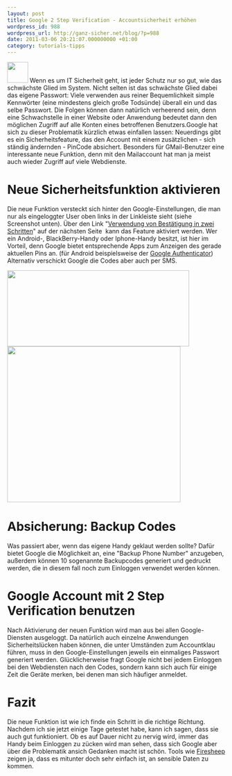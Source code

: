 ```yaml
---
layout: post
title: Google 2 Step Verification - Accountsicherheit erhöhen
wordpress_id: 988
wordpress_url: http://ganz-sicher.net/blog/?p=988
date: 2011-03-06 20:21:07.000000000 +01:00
category: tutorials-tipps
---
```

<img class="lefticon" title="keys" src="/wp-content/uploads/keys.png" alt="" width="48" height="48" />
Wenn es um IT Sicherheit geht, ist jeder Schutz nur so gut, wie das schwächste Glied im System. Nicht selten ist das schwächste Glied dabei das eigene Passwort: Viele verwenden aus reiner Bequemlichkeit simple Kennwörter (eine mindestens gleich große Todsünde) überall ein und das selbe Passwort. Die Folgen können dann natürlich verheerend sein, denn eine Schwachstelle in einer Website oder Anwendung bedeutet dann den möglichen Zugriff auf alle Konten eines betroffenen Benutzers.Google hat sich zu dieser Problematik kürzlich etwas einfallen lassen: Neuerdings gibt es ein Sicherheitsfeature, das den Account mit einem zusätzlichen - sich ständig ändernden - PinCode absichert. Besonders für GMail-Benutzer eine interessante neue Funktion, denn mit den Mailaccount hat man ja meist auch wieder Zugriff auf viele Webdienste.
<!--more-->

Neue Sicherheitsfunktion aktivieren
=====================================

Die neue Funktion versteckt sich hinter den Google-Einstellungen, die man nur als eingeloggter User oben links in der Linkleiste sieht (siehe Screenshot unten). Über den Link "<a href="https://www.google.com/accounts/SmsAuthConfig?hl=de">Verwendung von Bestätigung in zwei Schritten</a>" auf der nächsten Seite  kann das Feature aktiviert werden. Wer ein Android-, BlackBerry-Handy oder Iphone-Handy besitzt, ist hier im Vorteil, denn Google bietet entsprechende Apps zum Anzeigen des gerade aktuellen Pins an. (für Android beispielsweise der <a title="Google Authenticator" href="https://market.android.com/details?id=com.google.android.apps.authenticator&amp;feature=search_result">Google Authenticator</a>)
Alternativ verschickt Google die Codes aber auch per SMS.

<img class="borderimg centered" title="google_2step1" src="http://ganz-sicher.net/blog/wp-content/uploads/google_2step1.png" alt="" width="420" height="175" />

<img class="borderimg centered" title="Screenshot-Bestätigung in zwei Schritten - Chromium" src="http://ganz-sicher.net/blog/wp-content/uploads/Screenshot-Bestätigung-in-zwei-Schritten-Chromium.png" alt="" width="400" height="359" />

Absicherung: Backup Codes
==========================
Was passiert aber, wenn das eigene Handy geklaut werden sollte? Dafür bietet Google die Möglichkeit an, eine "Backup Phone Number" anzugeben, außerdem können 10 sogenannte Backupcodes generiert und gedruckt werden, die in diesem fall noch zum Einloggen verwendet werden können.

Google Account mit 2 Step Verification benutzen
================================================
Nach Aktivierung der neuen Funktion wird man aus bei allen Google-Diensten ausgeloggt. Da natürlich auch einzelne Anwendungen Sicherheitslücken haben können, die unter Umständen zum Accountklau führen, muss in den Google-Einstellungen jeweils ein einmaliges Passwort generiert werden. Glücklicherweise fragt Google nicht bei jedem Einloggen bei den Webdiensten nach den Codes, sondern kann sich auch für einige Zeit die Geräte merken, bei denen man sich häufiger anmeldet.

Fazit
=====
Die neue Funktion ist wie ich finde ein Schritt in die richtige Richtung. Nachdem ich sie jetzt einige Tage getestet habe, kann ich sagen, dass sie auch gut funktioniert. Ob es auf Dauer nicht zu nervig wird, immer das Handy beim Einloggen zu zücken wird man sehen, dass sich Google aber über die Problematik ansich Gedanken macht ist schön. Tools wie <a title="Firesheep Info @ Wikipedia" href="http://en.wikipedia.org/wiki/Firesheep">Firesheep</a> zeigen ja, dass es mitunter doch sehr einfach ist, an sensible Daten zu kommen.

